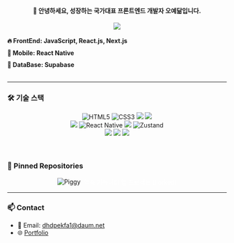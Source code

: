 <!-- 이미지? GIF? -->
<div align="center">
  <h4>🌟 안녕하세요, 성장하는 국가대표 프론트엔드 개발자 오예닮입니다.</h3>
  <img src="https://capsule-render.vercel.app/api?type=venom&color=auto&height=300&section=header&text=OhYedam&fontSize=90" />
</div>



<br/>


  <div style="text-align: left; display: inline-block; width: 350px;">
    <h4 style="margin: 0 0 10px 0;">🔥 <b>FrontEnd:</b> JavaScript, React.js, Next.js</h4>
    <h4 style="margin: 0 0 10px 0;">📱 <b>Mobile:</b> React Native</h4>
    <h4 style="margin: 0;">💾 <b>DataBase:</b> Supabase</h4>
  </div>


<br/>
<br/>

---

### 🛠 기술 스택
<div align="center">
  <span>
    <img src="https://img.shields.io/badge/HTML5-E34F26?style=for-the-badge&logo=html5&logoColor=white" alt="HTML5" />
    <img src="https://img.shields.io/badge/CSS3-1572B6?style=for-the-badge&logo=css3&logoColor=white" alt="CSS3" />
    <img src="https://img.shields.io/badge/JavaScript-F7DF1E?style=for-the-badge&logo=javascript&logoColor=black" />
    <img src="https://img.shields.io/badge/TypeScript-007ACC?style=for-the-badge&logo=typescript&logoColor=white" />
  </span>
    
  <br/>
  
  <span>
    <img src="https://img.shields.io/badge/React-61DAFB?style=for-the-badge&logo=react&logoColor=black" />
    <img src="https://img.shields.io/badge/React_Native-61DAFB?style=for-the-badge&logo=react&logoColor=black" alt="React Native" />
    <img src="https://img.shields.io/badge/Next.js-000000?style=for-the-badge&logo=nextdotjs&logoColor=white" />
    <img src="https://img.shields.io/badge/Zustand-181717?style=for-the-badge&logo=Zustand&logoColor=white" alt="Zustand" />
  </span>
    
  <br/>
  
  <span>
    <img src="https://img.shields.io/badge/Git-F05032?style=for-the-badge&logo=git&logoColor=white" />
    <img src="https://img.shields.io/badge/Figma-F24E1E?style=for-the-badge&logo=figma&logoColor=white" />
    <img src="https://img.shields.io/badge/Supabase-3ECF8E?style=for-the-badge&logo=supabase&logoColor=white" />
  </span>
</div>

<br/>

<br/>

### 📌 Pinned Repositories
<div align="center">
  <a href="https://github.com/dhdpekfa1/Piggy" style="display: inline-flex; align-items: center; text-decoration: none;">
    <img src="https://img.shields.io/badge/-Piggy-pink?style=for-the-badge&logo=github" alt="Piggy" />
    <span style="margin-left: 8px; color: #ffffff;">약속 커뮤니티 앱 프로젝트 (Forked)</span>
  </a>
</div>

---

<!-- 
### 📊 GitHub Stats
<div align="center">
  <img src="https://github-readme-stats.vercel.app/api?username=dhdpekfa1&show_icons=true&theme=radical" alt="dhdpekfa1's GitHub stats" style="max-width: 100%;" />
  <img src="https://github-readme-stats.vercel.app/api/top-langs/?username=dhdpekfa1&layout=compact&theme=radical" alt="Top Langs" style="max-width: 100%;" />
</div>

---
-->


### 📫 Contact
- 📧 Email: dhdpekfa1@daum.net
- 🌐 [Portfolio](https://tmp.com)
